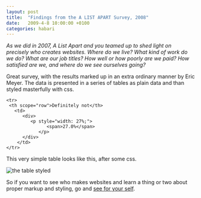 ```yaml
---
layout: post
title:  "Findings from the A LIST APART Survey, 2008"
date:   2009-4-8 10:00:00 +0100
categories: habari
---
```

<p><em>As we did in 2007, A List Apart and you teamed up to shed light on precisely who creates websites. Where do we live? What kind of work do we do? What are our job titles? How well or how poorly are we paid? How satisfied are we, and where do we see ourselves going?</em></p><p>Great survey, with the results marked up in an extra ordinary manner by Eric Meyer. The data is presented in a series of tables as plain data and than styled masterfully with css.</p><pre><code>&#60;tr&#62;<br />	&#60;th scope="row"&#62;Definitely not&#60;/th&#62;<br />	&#60;td&#62;<br />		&#60;div&#62;<br />			&#60;p style="width: 27%;"&#62;<br />				&#60;span&#62;27.0%&#60;/span&#62;<br />			&#60;/p&#62;<br />		&#60;/div&#62;<br />	&#60;/td&#62;<br />&#60;/tr&#62;</code></pre><p>This very simple table looks like this, after some css.</p>
<img src="http://wnas.nl/files/img/table-ala.png" alt="the table styled" ><p>So if you want to see who makes websites and learn a thing or two about proper markup and styling, go and <a href="http://aneventapart.com/alasurvey2008/">see for your self</a>.</p>